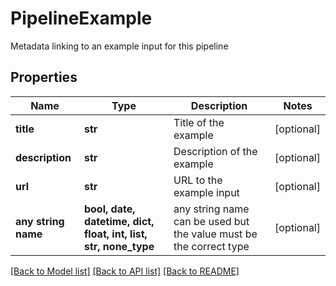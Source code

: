 # PipelineExample

Metadata linking to an example input for this pipeline

## Properties
Name | Type | Description | Notes
------------ | ------------- | ------------- | -------------
**title** | **str** | Title of the example | [optional] 
**description** | **str** | Description of the example | [optional] 
**url** | **str** | URL to the example input | [optional] 
**any string name** | **bool, date, datetime, dict, float, int, list, str, none_type** | any string name can be used but the value must be the correct type | [optional]

[[Back to Model list]](../README.md#documentation-for-models) [[Back to API list]](../README.md#documentation-for-api-endpoints) [[Back to README]](../README.md)


